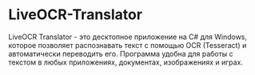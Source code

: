 # LiveOCR-Translator
LiveOCR Translator - это десктопное приложение на C# для Windows, которое позволяет распознавать текст с помощью OCR (Tesseract) и автоматически переводить его.   Программа удобна для работы с текстом в любых приложениях, документах, изображениях и играх.
